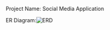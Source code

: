 Project Name: Social Media Application

ER Diagram:![ERD](https://user-images.githubusercontent.com/103986892/172216262-1318873e-078f-4af8-903b-be7158ac2792.png)
